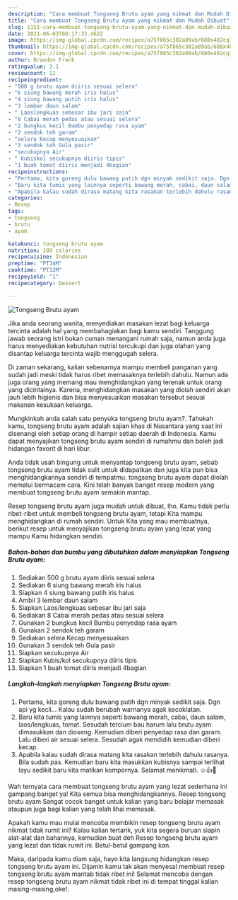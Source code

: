```yaml
---
description: "Cara membuat Tongseng Brutu ayam yang nikmat dan Mudah Dibuat"
title: "Cara membuat Tongseng Brutu ayam yang nikmat dan Mudah Dibuat"
slug: 1151-cara-membuat-tongseng-brutu-ayam-yang-nikmat-dan-mudah-dibuat
date: 2021-06-03T08:17:33.462Z
image: https://img-global.cpcdn.com/recipes/a75f865c382a89ab/680x482cq70/tongseng-brutu-ayam-foto-resep-utama.jpg
thumbnail: https://img-global.cpcdn.com/recipes/a75f865c382a89ab/680x482cq70/tongseng-brutu-ayam-foto-resep-utama.jpg
cover: https://img-global.cpcdn.com/recipes/a75f865c382a89ab/680x482cq70/tongseng-brutu-ayam-foto-resep-utama.jpg
author: Brandon Frank
ratingvalue: 3.1
reviewcount: 12
recipeingredient:
- "500 g brutu ayam diiris sesuai selera"
- "6 siung bawang merah iris halus"
- "4 siung bawang putih iris halus"
- "3 lembar daun salam"
- " Laoslengkuas sebesar ibu jari saja"
- "8 Cabai merah pedas atau sesuai selera"
- "2 bungkus kecil Bumbu penyedap rasa ayam"
- "2 sendok teh garam"
- "selera Kecap menyesuaikan"
- "3 sendok teh Gula pasir"
- "secukupnya Air"
- " Kubiskol secukupnya diiris tipis"
- "1 buah tomat diiris menjadi 4bagian"
recipeinstructions:
- "Pertama, kita goreng dulu bawang putih dgn minyak sedikit saja. Dgn api yg kecil... Kalau sudah berubah warnanya agak kecoklatan."
- "Baru kita tumis yang lainnya seperti bawang merah, cabai, daun salam, laos/lengkuas, tomat. Sesudah tercium bau harum lalu brutu ayam dimasukkan dan dioseng. Kemudian diberi penyedap rasa dan garam. Lalu diberi air sesuai selera. Sesudah agak mendidih kemudian diberi kecap."
- "Apabila kalau sudah dirasa matang kita rasakan terlebih dahulu rasanya. Bila sudah pas. Kemudian baru kita masukkan kubisnya sampai terlihat layu sedikit baru kita matikan kompornya. Selamat menikmati. ☺️👍🙏"
categories:
- Resep
tags:
- tongseng
- brutu
- ayam

katakunci: tongseng brutu ayam 
nutrition: 189 calories
recipecuisine: Indonesian
preptime: "PT34M"
cooktime: "PT32M"
recipeyield: "1"
recipecategory: Dessert

---
```



![Tongseng Brutu ayam](https://img-global.cpcdn.com/recipes/a75f865c382a89ab/680x482cq70/tongseng-brutu-ayam-foto-resep-utama.jpg)

Jika anda seorang wanita, menyediakan masakan lezat bagi keluarga tercinta adalah hal yang membahagiakan bagi kamu sendiri. Tanggung jawab seorang istri bukan cuman menangani rumah saja, namun anda juga harus menyediakan kebutuhan nutrisi tercukupi dan juga olahan yang disantap keluarga tercinta wajib menggugah selera.

Di zaman  sekarang, kalian sebenarnya mampu membeli panganan yang sudah jadi meski tidak harus ribet memasaknya terlebih dahulu. Namun ada juga orang yang memang mau menghidangkan yang terenak untuk orang yang dicintainya. Karena, menghidangkan masakan yang diolah sendiri akan jauh lebih higienis dan bisa menyesuaikan masakan tersebut sesuai makanan kesukaan keluarga. 



Mungkinkah anda salah satu penyuka tongseng brutu ayam?. Tahukah kamu, tongseng brutu ayam adalah sajian khas di Nusantara yang saat ini disenangi oleh setiap orang di hampir setiap daerah di Indonesia. Kamu dapat menyajikan tongseng brutu ayam sendiri di rumahmu dan boleh jadi hidangan favorit di hari libur.

Anda tidak usah bingung untuk menyantap tongseng brutu ayam, sebab tongseng brutu ayam tidak sulit untuk didapatkan dan juga kita pun bisa menghidangkannya sendiri di tempatmu. tongseng brutu ayam dapat diolah memalui bermacam cara. Kini telah banyak banget resep modern yang membuat tongseng brutu ayam semakin mantap.

Resep tongseng brutu ayam juga mudah untuk dibuat, lho. Kamu tidak perlu ribet-ribet untuk membeli tongseng brutu ayam, tetapi Kita mampu menghidangkan di rumah sendiri. Untuk Kita yang mau membuatnya, berikut resep untuk menyajikan tongseng brutu ayam yang lezat yang mampu Kamu hidangkan sendiri.

<!--inarticleads1-->

##### Bahan-bahan dan bumbu yang dibutuhkan dalam menyiapkan Tongseng Brutu ayam:

1. Sediakan 500 g brutu ayam diiris sesuai selera
1. Sediakan 6 siung bawang merah iris halus
1. Siapkan 4 siung bawang putih iris halus
1. Ambil 3 lembar daun salam
1. Siapkan  Laos/lengkuas sebesar ibu jari saja
1. Sediakan 8 Cabai merah pedas atau sesuai selera
1. Gunakan 2 bungkus kecil Bumbu penyedap rasa ayam
1. Gunakan 2 sendok teh garam
1. Sediakan selera Kecap menyesuaikan
1. Gunakan 3 sendok teh Gula pasir
1. Siapkan secukupnya Air
1. Siapkan  Kubis/kol secukupnya diiris tipis
1. Siapkan 1 buah tomat diiris menjadi 4bagian




<!--inarticleads2-->

##### Langkah-langkah menyiapkan Tongseng Brutu ayam:

1. Pertama, kita goreng dulu bawang putih dgn minyak sedikit saja. Dgn api yg kecil... Kalau sudah berubah warnanya agak kecoklatan.
1. Baru kita tumis yang lainnya seperti bawang merah, cabai, daun salam, laos/lengkuas, tomat. Sesudah tercium bau harum lalu brutu ayam dimasukkan dan dioseng. Kemudian diberi penyedap rasa dan garam. Lalu diberi air sesuai selera. Sesudah agak mendidih kemudian diberi kecap.
1. Apabila kalau sudah dirasa matang kita rasakan terlebih dahulu rasanya. Bila sudah pas. Kemudian baru kita masukkan kubisnya sampai terlihat layu sedikit baru kita matikan kompornya. Selamat menikmati. ☺️👍🙏




Wah ternyata cara membuat tongseng brutu ayam yang lezat sederhana ini gampang banget ya! Kita semua bisa menghidangkannya. Resep tongseng brutu ayam Sangat cocok banget untuk kalian yang baru belajar memasak ataupun juga bagi kalian yang telah lihai memasak.

Apakah kamu mau mulai mencoba membikin resep tongseng brutu ayam nikmat tidak rumit ini? Kalau kalian tertarik, yuk kita segera buruan siapin alat-alat dan bahannya, kemudian buat deh Resep tongseng brutu ayam yang lezat dan tidak rumit ini. Betul-betul gampang kan. 

Maka, daripada kamu diam saja, hayo kita langsung hidangkan resep tongseng brutu ayam ini. Dijamin kamu tak akan menyesal membuat resep tongseng brutu ayam mantab tidak ribet ini! Selamat mencoba dengan resep tongseng brutu ayam nikmat tidak ribet ini di tempat tinggal kalian masing-masing,oke!.

